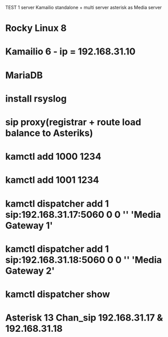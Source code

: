 TEST 1 server Kamailio standalone + multi server asterisk as Media server


# Rocky Linux 8
# Kamailio 6 - ip = 192.168.31.10
# MariaDB
# install rsyslog
# sip proxy(registrar + route load balance to Asteriks)
# kamctl add 1000 1234
# kamctl add 1001 1234
# kamctl dispatcher add 1 sip:192.168.31.17:5060 0 0 '' 'Media Gateway 1' 
# kamctl dispatcher add 1 sip:192.168.31.18:5060 0 0 '' 'Media Gateway 2'
# kamctl dispatcher show

# Asterisk 13 Chan_sip 192.168.31.17 & 192.168.31.18
